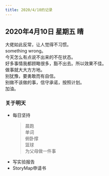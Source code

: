 ```yaml
---
title: 2020/4/10的记录
---
```

## 2020年4月10日 星期五 晴
大佬如此反常，让人觉得不习惯。  
something wrong。  
今天怎么有点说不出来的不在状态。  
好多事情我都顾略很多，豁不出去。所以效果不佳。  
做事就大大方方地。  
别犹豫，要勇敢而有自信。  
别做不该做的事，信守承诺，按照计划。  
加油。  
### 关于明天
* 每日坚持
	> 晨跑  
	> 单词  
	> 俯卧撑  
	> 篮球  
	> 为父母做一件事
* 写实验报告  
* StoryMap申请书  